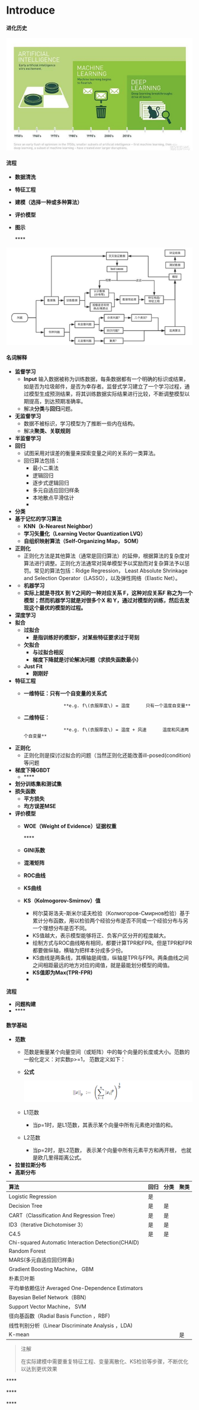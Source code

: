 # Introduce

#### 进化历史

![](../.gitbook/assets/image%20%2833%29.png)

#### 流程

* **数据清洗**
* **特征工程**
* **建模（选择一种或多种算法）**
* **评价模型**
* **图示**

  \*\*\*\*

![](../.gitbook/assets/image%20%2832%29.png)

#### 名词解释

* **监督学习**
  * **Input** 输入数据被称为训练数据，每条数据都有一个明确的标识或结果，如是否为垃圾邮件，是否为幸存者。监督式学习建立了一个学习过程，通过模型生成预测结果，将其训练数据实际结果进行比较，不断调整模型以期提高，到达预期准确率。
  * 解决**分类**与**回归**问题。
* **无监督学习**
  * 数据不被标识，学习模型为了推断一些内在结构。
  * 解决**聚类、关联规则**
* **半监督学习**
* **回归**
  * 试图采用对误差的衡量来探索变量之间的关系的一类算法。
  * 回归算法包括：
    * 最小二乘法
    * 逻辑回归
    * 逐步式逻辑回归
    * 多元自适应回归样条
    * 本地散点平滑估计
    * 
* **分类**
* **基于记忆的学习算法**
  * **KNN（k-Nearest Neighbor）**
  * **学习矢量化（Learning Vector Quantization LVQ）**
  * **自组织映射算法（Self-Organizing Map， SOM）**
* **正则化**
  * 正则化方法是其他算法（通常是回归算法）的延伸，根据算法的复杂度对算法进行调整。正则化方法通常对简单模型予以奖励而对复杂算法予以惩罚。常见的算法包括：Ridge Regression， Least Absolute Shrinkage and Selection Operator（LASSO），以及弹性网络（Elastic Net）。
* * **机器学习**
  * **实际上就是寻找X 到 Y之间的一种对应关系 F，这种对应关系F 称之为一个模型；然而机器学习就是对很多个X 和 Y，通过对模型的训练，然后去发现这个最优的模型的过程。**
* **深度学习**
* **拟合**
  * **过拟合**
    * **是指训练好的模型F，对某些特征要求过于苛刻**
  * **欠拟合**
    * **与过拟合相反**
    * **梯度下降就是讨论解决问题（求损失函数最小）**
  * **Just Fit**
    * **刚刚好**
* **特征工程**
  * **一维特征：只有一个自变量的关系式**

                       **e.g. f\(衣服厚度\) = 温度      只有一个温度自变量**

  * **二维特征：**

                       **e.g. f\(衣服厚度\) = 温度 + 风速      温度和风速两个自变量**
* **正则化**
  * 正则化则是探讨过拟合的问题（当然正则化还能改善ill-posed\(condition\)等问题
* **梯度下降GBDT**
  * \*\*\*\*
* **划分训练集和测试集**
* **损失函数**
  * **平方损失**
  * **均方误差MSE**
* **评价模型**
  * **WOE（Weight of Evidence）证据权重**

    \*\*\*\*

  * **GINI系数**
  * **混淆矩阵**
  * **ROC曲线**
  * **KS曲线**
  * **KS（Kolmogorov-Smirnov）值**
    * 柯尔莫哥洛夫-斯米尔诺夫检验（Колмогоров-Смирнов检验）基于累计分布函数，用以检验两个经验分布是否不同或一个经验分布与另一个理想分布是否不同。
    * KS值越大，表示模型能够将正、负客户区分开的程度越大。
    * 绘制方式与ROC曲线略有相同，都要计算TPR和FPR。但是TPR和FPR都要做纵轴，横轴为把样本分成多少份。
    * KS曲线是两条线，其横轴是阈值，纵轴是TPR与FPR。两条曲线之间之间相距最远的地方对应的阈值，就是最能划分模型的阈值。
    * **KS值即为Max\(TPR-FPR\)**
    * 

**流程**

* **问题构建**
* \*\*\*\*

#### 数学基础

* **范数**
  * 范数是衡量某个向量空间（或矩阵）中的每个向量的长度或大小。范数的一般化定义：对实数p&gt;=1， 范数定义如下：
  * **公式**

    ![](../.gitbook/assets/image%20%2847%29.png)

  * L1范数
    * 当p=1时，是L1范数，其表示某个向量中所有元素绝对值的和。
  * L2范数
    * 当p=2时，是L2范数， 表示某个向量中所有元素平方和再开根， 也就是欧几里得距离公式。
* **拉普拉斯分布**
* **高斯分布**

| 算法 | 回归 | 分类 | 聚类 |
| :--- | :--- | :--- | :--- |
| Logistic Regression | 是 |  |  |
| Decision Tree | 是 | 是 |  |
| CART（Classification And Regression Tree） | 是 | 是 |  |
| ID3（Iterative Dichotomiser 3） | 是 | 是 |  |
| C4.5 | 是 | 是 |  |
| Chi-squared Automatic Interaction Detection\(CHAID\) |  |  |  |
| Random Forest |  |  |  |
| MARS\(多元自适应回归样条\) |  |  |  |
| Gradient Boosting Machine， GBM |  |  |  |
| 朴素贝叶斯 |  |  |  |
| 平均单依赖估计 Averaged One-Dependence Estimators |  |  |  |
| Bayesian Belief Network（BBN） |  |  |  |
| Support Vector Machine， SVM |  |  |  |
| 径向基函数（Radial Basis Function ，RBF\) |  |  |  |
| 线性判别分析（Linear Discriminate Analysis ，LDA\) |  |  |  |
| K-mean |  |  | 是 |

> 注解
>
> 在实际建模中需要重复特征工程、变量离散化、KS检验等步骤，不断优化以达到更优效果

\*\*\*\*

\*\*\*\*

\*\*\*\*



